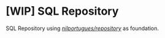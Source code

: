 # [WIP] SQL Repository

SQL Repository using *[nilportugues/repository](https://github.com/nilportugues/php-repository)* as foundation.
